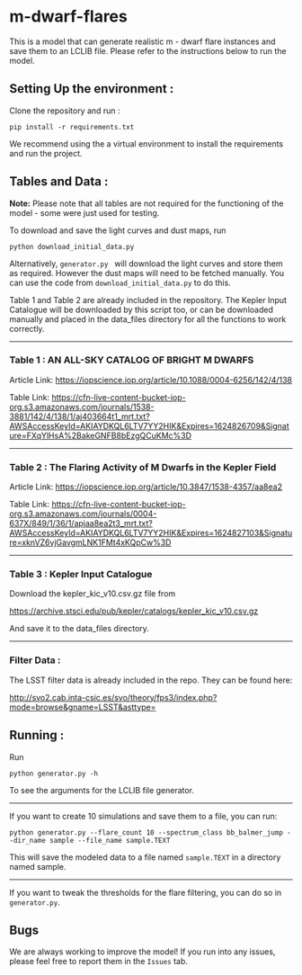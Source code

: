 # m-dwarf-flares

This is a model that can generate realistic m - dwarf flare instances and save them to an LCLIB file. Please refer to the instructions below to run the model.

## Setting Up the environment :

Clone the repository and run :

`pip install -r requirements.txt`

We recommend using the a virtual environment to install the requirements and run the project.

## Tables and Data :

**Note:** Please note that all tables are not required for the functioning of the model - some were just used for testing.  

To download and save the light curves and dust maps, run 

`python download_initial_data.py`

Alternatively, `generator.py ` will download the light curves and store them as required. However the dust maps will need to be fetched manually. You can use the code from `download_initial_data.py` to do this.

Table 1 and Table 2 are already included in the repository. The Kepler Input Catalogue will be downloaded by this script too, or can be downloaded manually and placed in the data_files directory for all the functions to work correctly.

____

### Table 1 : AN ALL-SKY CATALOG OF BRIGHT M DWARFS

Article Link:
https://iopscience.iop.org/article/10.1088/0004-6256/142/4/138

Table Link:
https://cfn-live-content-bucket-iop-org.s3.amazonaws.com/journals/1538-3881/142/4/138/1/aj403664t1_mrt.txt?AWSAccessKeyId=AKIAYDKQL6LTV7YY2HIK&Expires=1624826709&Signature=FXqYlHsA%2BakeGNFB8bEzgQCuKMc%3D

___

### Table 2 : The Flaring Activity of M Dwarfs in the Kepler Field

Article Link:
https://iopscience.iop.org/article/10.3847/1538-4357/aa8ea2

Table Link:
https://cfn-live-content-bucket-iop-org.s3.amazonaws.com/journals/0004-637X/849/1/36/1/apjaa8ea2t3_mrt.txt?AWSAccessKeyId=AKIAYDKQL6LTV7YY2HIK&Expires=1624827103&Signature=xknVZ6vjGavgmLNK1FMt4xKQpCw%3D

____

### Table 3 : Kepler Input Catalogue

Download the kepler_kic_v10.csv.gz file from

https://archive.stsci.edu/pub/kepler/catalogs/kepler_kic_v10.csv.gz

And save it to the data_files directory.

___

### Filter Data :

The LSST filter data is already included in the repo. They can be found here:

http://svo2.cab.inta-csic.es/svo/theory/fps3/index.php?mode=browse&gname=LSST&asttype=

## Running :

Run 

`python generator.py -h`

To see the arguments for the LCLIB file generator. 

___

If you want to create 10 simulations and save them to a file, you can run:

`python generator.py --flare_count 10 --spectrum_class bb_balmer_jump --dir_name sample --file_name sample.TEXT`

This will save the modeled data to a file named `sample.TEXT` in a directory named sample.
___

If you want to tweak the thresholds for the flare filtering, you can do so in `generator.py`.

## Bugs

We are always working to improve the model! If you run into any issues, please feel free to report them in the `Issues` tab.
